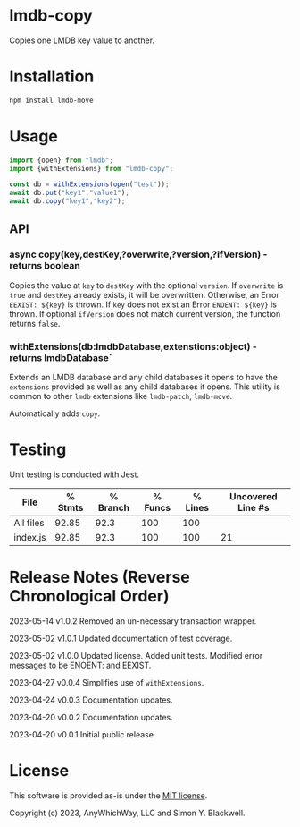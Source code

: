 # lmdb-copy
Copies one LMDB key value to another.

# Installation

```bash
npm install lmdb-move
```

# Usage

```javascript
import {open} from "lmdb";
import {withExtensions} from "lmdb-copy";

const db = withExtensions(open("test"));
await db.put("key1","value1");
await db.copy("key1","key2");
```

## API

### async copy(key,destKey,?overwrite,?version,?ifVersion) - returns boolean

Copies the value at `key` to `destKey` with the optional `version`. If `overwrite` is `true` and `destKey` already exists, it will be overwritten. Otherwise, an Error `EEXIST: ${key}` is thrown. If `key` does not exist an Error `ENOENT: ${key}` is thrown. If optional `ifVersion` does not match current version, the function returns `false`.

### withExtensions(db:lmdbDatabase,extenstions:object) - returns lmdbDatabase`

Extends an LMDB database and any child databases it opens to have the `extensions` provided as well as any child databases it opens. This utility is common to other `lmdb` extensions like `lmdb-patch`, `lmdb-move`.

Automatically adds `copy`.

# Testing

Unit testing is conducted with Jest.

File      | % Stmts | % Branch | % Funcs | % Lines | Uncovered Line #s
----------|---------|----------|---------|---------|-------------------
All files |   92.85 |     92.3 |     100 |     100 |
index.js |   92.85 |     92.3 |     100 |     100 | 21

# Release Notes (Reverse Chronological Order)

2023-05-14 v1.0.2 Removed an un-necessary transaction wrapper.

2023-05-02 v1.0.1 Updated documentation of test coverage.

2023-05-02 v1.0.0 Updated license. Added unit tests. Modified error messages to be ENOENT: and EEXIST.

2023-04-27 v0.0.4 Simplifies use of `withExtensions`.

2023-04-24 v0.0.3 Documentation updates.

2023-04-20 v0.0.2 Documentation updates.

2023-04-20 v0.0.1 Initial public release

# License

This software is provided as-is under the [MIT license](http://opensource.org/licenses/MIT).

Copyright (c) 2023, AnyWhichWay, LLC and Simon Y. Blackwell.
